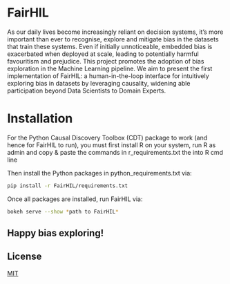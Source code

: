 # FairHIL

As our daily lives become increasingly reliant on decision systems, it’s more important than ever to recognise, explore and mitigate bias in the datasets that train these systems. Even if initially unnoticeable, embedded bias is exacerbated when deployed at scale, leading to potentially harmful favouritism and prejudice. This project promotes the adoption of bias exploration in the Machine Learning pipeline. We aim to present the first implementation of FairHIL: a human-in-the-loop interface for intuitively exploring bias in datasets by leveraging causality, widening able participation beyond Data Scientists to Domain Experts.

# Installation

For the Python Causal Discovery Toolbox (CDT) package to work (and hence for FairHIL to run), you must first install R on your system, run R as admin and copy & paste the commands in r_requirements.txt the into R cmd line

Then install the Python packages in python_requirements.txt via:
```bash
pip install -r FairHIL/requirements.txt
```

Once all packages are installed, run FairHIL via:
```bash
bokeh serve --show *path to FairHIL*
```

## Happy bias exploring!

## License
[MIT](https://choosealicense.com/licenses/mit/)
